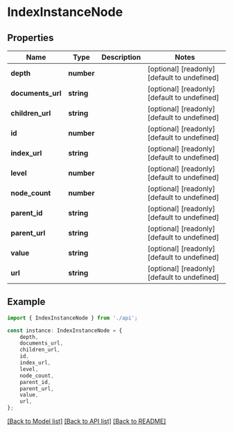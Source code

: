 # IndexInstanceNode


## Properties

Name | Type | Description | Notes
------------ | ------------- | ------------- | -------------
**depth** | **number** |  | [optional] [readonly] [default to undefined]
**documents_url** | **string** |  | [optional] [readonly] [default to undefined]
**children_url** | **string** |  | [optional] [readonly] [default to undefined]
**id** | **number** |  | [optional] [readonly] [default to undefined]
**index_url** | **string** |  | [optional] [readonly] [default to undefined]
**level** | **number** |  | [optional] [readonly] [default to undefined]
**node_count** | **number** |  | [optional] [readonly] [default to undefined]
**parent_id** | **string** |  | [optional] [readonly] [default to undefined]
**parent_url** | **string** |  | [optional] [readonly] [default to undefined]
**value** | **string** |  | [optional] [readonly] [default to undefined]
**url** | **string** |  | [optional] [readonly] [default to undefined]

## Example

```typescript
import { IndexInstanceNode } from './api';

const instance: IndexInstanceNode = {
    depth,
    documents_url,
    children_url,
    id,
    index_url,
    level,
    node_count,
    parent_id,
    parent_url,
    value,
    url,
};
```

[[Back to Model list]](../README.md#documentation-for-models) [[Back to API list]](../README.md#documentation-for-api-endpoints) [[Back to README]](../README.md)
